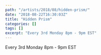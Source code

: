 ```yaml
---
path: "/artists/2018/08/hidden-prism/"
date: "2018-08-22T16:30:03Z"
title: "Hidden Prism"
categories: []
tags: []
excerpt: "Every 3rd Monday 8pm - 9pm EST"
---
```


Every 3rd Monday 8pm - 9pm EST